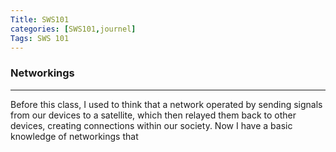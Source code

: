 ```yaml
---
Title: SWS101  
categories: [SWS101,journel]
Tags: SWS 101
---
```


### Networkings
---
Before this class, I used to think that a network operated by sending signals from our devices to a satellite, which then relayed them back to other devices, creating connections within our society.
Now I have a basic knowledge of networkings that